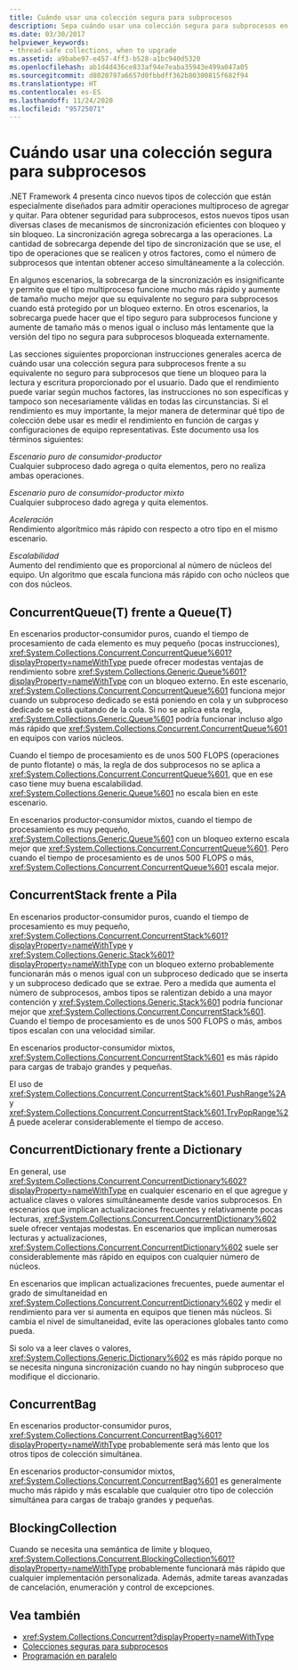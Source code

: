 ```yaml
---
title: Cuándo usar una colección segura para subprocesos
description: Sepa cuándo usar una colección segura para subprocesos en .NET. Hay cinco tipos de colección que están especialmente diseñados para admitir operaciones multiproceso de agregar y quitar.
ms.date: 03/30/2017
helpviewer_keywords:
- thread-safe collections, when to upgrade
ms.assetid: a9babe97-e457-4ff3-b528-a1bc940d5320
ms.openlocfilehash: ab1d4d436ce833af94e7eaba35943e499a047a05
ms.sourcegitcommit: d8020797a6657d0fbbdff362b80300815f682f94
ms.translationtype: HT
ms.contentlocale: es-ES
ms.lasthandoff: 11/24/2020
ms.locfileid: "95725071"
---
```

# <a name="when-to-use-a-thread-safe-collection"></a>Cuándo usar una colección segura para subprocesos

.NET Framework 4 presenta cinco nuevos tipos de colección que están especialmente diseñados para admitir operaciones multiproceso de agregar y quitar. Para obtener seguridad para subprocesos, estos nuevos tipos usan diversas clases de mecanismos de sincronización eficientes con bloqueo y sin bloqueo. La sincronización agrega sobrecarga a las operaciones. La cantidad de sobrecarga depende del tipo de sincronización que se use, el tipo de operaciones que se realicen y otros factores, como el número de subprocesos que intentan obtener acceso simultáneamente a la colección.  
  
 En algunos escenarios, la sobrecarga de la sincronización es insignificante y permite que el tipo multiproceso funcione mucho más rápido y aumente de tamaño mucho mejor que su equivalente no seguro para subprocesos cuando está protegido por un bloqueo externo. En otros escenarios, la sobrecarga puede hacer que el tipo seguro para subprocesos funcione y aumente de tamaño más o menos igual o incluso más lentamente que la versión del tipo no segura para subprocesos bloqueada externamente.  
  
 Las secciones siguientes proporcionan instrucciones generales acerca de cuándo usar una colección segura para subprocesos frente a su equivalente no seguro para subprocesos que tiene un bloqueo para la lectura y escritura proporcionado por el usuario. Dado que el rendimiento puede variar según muchos factores, las instrucciones no son específicas y tampoco son necesariamente válidas en todas las circunstancias. Si el rendimiento es muy importante, la mejor manera de determinar qué tipo de colección debe usar es medir el rendimiento en función de cargas y configuraciones de equipo representativas. Este documento usa los términos siguientes:  
  
 *Escenario puro de consumidor-productor*\
 Cualquier subproceso dado agrega o quita elementos, pero no realiza ambas operaciones.  
  
 *Escenario puro de consumidor-productor mixto*\
 Cualquier subproceso dado agrega y quita elementos.  
  
 *Aceleración*\
 Rendimiento algorítmico más rápido con respecto a otro tipo en el mismo escenario.  
  
 *Escalabilidad*\
 Aumento del rendimiento que es proporcional al número de núcleos del equipo. Un algoritmo que escala funciona más rápido con ocho núcleos que con dos núcleos.  
  
## <a name="concurrentqueuet-vs-queuet"></a>ConcurrentQueue(T) frente a Queue(T)  

 En escenarios productor-consumidor puros, cuando el tiempo de procesamiento de cada elemento es muy pequeño (pocas instrucciones), <xref:System.Collections.Concurrent.ConcurrentQueue%601?displayProperty=nameWithType> puede ofrecer modestas ventajas de rendimiento sobre <xref:System.Collections.Generic.Queue%601?displayProperty=nameWithType> con un bloqueo externo. En este escenario, <xref:System.Collections.Concurrent.ConcurrentQueue%601> funciona mejor cuando un subproceso dedicado se está poniendo en cola y un subproceso dedicado se está quitando de la cola. Si no se aplica esta regla, <xref:System.Collections.Generic.Queue%601> podría funcionar incluso algo más rápido que <xref:System.Collections.Concurrent.ConcurrentQueue%601> en equipos con varios núcleos.  
  
 Cuando el tiempo de procesamiento es de unos 500 FLOPS (operaciones de punto flotante) o más, la regla de dos subprocesos no se aplica a <xref:System.Collections.Concurrent.ConcurrentQueue%601>, que en ese caso tiene muy buena escalabilidad. <xref:System.Collections.Generic.Queue%601> no escala bien en este escenario.  
  
 En escenarios productor-consumidor mixtos, cuando el tiempo de procesamiento es muy pequeño, <xref:System.Collections.Generic.Queue%601> con un bloqueo externo escala mejor que <xref:System.Collections.Concurrent.ConcurrentQueue%601>. Pero cuando el tiempo de procesamiento es de unos 500 FLOPS o más, <xref:System.Collections.Concurrent.ConcurrentQueue%601> escala mejor.  
  
## <a name="concurrentstack-vs-stack"></a>ConcurrentStack frente a Pila  

 En escenarios productor-consumidor puros, cuando el tiempo de procesamiento es muy pequeño, <xref:System.Collections.Concurrent.ConcurrentStack%601?displayProperty=nameWithType> y <xref:System.Collections.Generic.Stack%601?displayProperty=nameWithType> con un bloqueo externo probablemente funcionarán más o menos igual con un subproceso dedicado que se inserta y un subproceso dedicado que se extrae. Pero a medida que aumenta el número de subprocesos, ambos tipos se ralentizan debido a una mayor contención y <xref:System.Collections.Generic.Stack%601> podría funcionar mejor que <xref:System.Collections.Concurrent.ConcurrentStack%601>. Cuando el tiempo de procesamiento es de unos 500 FLOPS o más, ambos tipos escalan con una velocidad similar.  
  
 En escenarios productor-consumidor mixtos, <xref:System.Collections.Concurrent.ConcurrentStack%601> es más rápido para cargas de trabajo grandes y pequeñas.  
  
 El uso de <xref:System.Collections.Concurrent.ConcurrentStack%601.PushRange%2A> y <xref:System.Collections.Concurrent.ConcurrentStack%601.TryPopRange%2A> puede acelerar considerablemente el tiempo de acceso.  
  
## <a name="concurrentdictionary-vs-dictionary"></a>ConcurrentDictionary frente a Dictionary  

 En general, use <xref:System.Collections.Concurrent.ConcurrentDictionary%602?displayProperty=nameWithType> en cualquier escenario en el que agregue y actualice claves o valores simultáneamente desde varios subprocesos. En escenarios que implican actualizaciones frecuentes y relativamente pocas lecturas, <xref:System.Collections.Concurrent.ConcurrentDictionary%602> suele ofrecer ventajas modestas. En escenarios que implican numerosas lecturas y actualizaciones, <xref:System.Collections.Concurrent.ConcurrentDictionary%602> suele ser considerablemente más rápido en equipos con cualquier número de núcleos.  
  
 En escenarios que implican actualizaciones frecuentes, puede aumentar el grado de simultaneidad en <xref:System.Collections.Concurrent.ConcurrentDictionary%602> y medir el rendimiento para ver si aumenta en equipos que tienen más núcleos. Si cambia el nivel de simultaneidad, evite las operaciones globales tanto como pueda.  
  
 Si solo va a leer claves o valores, <xref:System.Collections.Generic.Dictionary%602> es más rápido porque no se necesita ninguna sincronización cuando no hay ningún subproceso que modifique el diccionario.  
  
## <a name="concurrentbag"></a>ConcurrentBag  

 En escenarios productor-consumidor puros, <xref:System.Collections.Concurrent.ConcurrentBag%601?displayProperty=nameWithType> probablemente será más lento que los otros tipos de colección simultánea.  
  
 En escenarios productor-consumidor mixtos, <xref:System.Collections.Concurrent.ConcurrentBag%601> es generalmente mucho más rápido y más escalable que cualquier otro tipo de colección simultánea para cargas de trabajo grandes y pequeñas.  
  
## <a name="blockingcollection"></a>BlockingCollection  

 Cuando se necesita una semántica de límite y bloqueo, <xref:System.Collections.Concurrent.BlockingCollection%601?displayProperty=nameWithType> probablemente funcionará más rápido que cualquier implementación personalizada. Además, admite tareas avanzadas de cancelación, enumeración y control de excepciones.  
  
## <a name="see-also"></a>Vea también

- <xref:System.Collections.Concurrent?displayProperty=nameWithType>
- [Colecciones seguras para subprocesos](index.md)
- [Programación en paralelo](../../parallel-programming/index.md)
